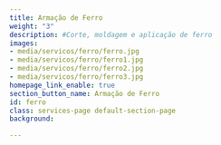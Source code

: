 ```yaml
---
title: Armação de Ferro
weight: "3"
description: #Corte, moldagem e aplicação de ferro 
images:
- media/servicos/ferro/ferro.jpg
- media/servicos/ferro/ferro1.jpg
- media/servicos/ferro/ferro2.jpg
- media/servicos/ferro/ferro3.jpg
homepage_link_enable: true
section_button_name: Armação de Ferro
id: ferro
class: services-page default-section-page
background: 

---
```

